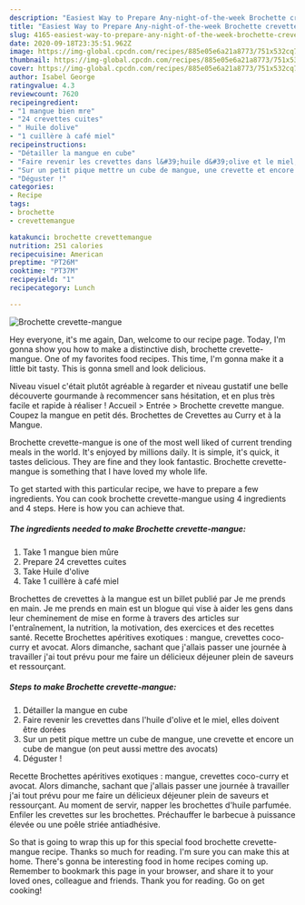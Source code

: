 ```yaml
---
description: "Easiest Way to Prepare Any-night-of-the-week Brochette crevette-mangue"
title: "Easiest Way to Prepare Any-night-of-the-week Brochette crevette-mangue"
slug: 4165-easiest-way-to-prepare-any-night-of-the-week-brochette-crevette-mangue
date: 2020-09-18T23:35:51.962Z
image: https://img-global.cpcdn.com/recipes/885e05e6a21a8773/751x532cq70/brochette-crevette-mangue-photo-principale-de-la-recette.jpg
thumbnail: https://img-global.cpcdn.com/recipes/885e05e6a21a8773/751x532cq70/brochette-crevette-mangue-photo-principale-de-la-recette.jpg
cover: https://img-global.cpcdn.com/recipes/885e05e6a21a8773/751x532cq70/brochette-crevette-mangue-photo-principale-de-la-recette.jpg
author: Isabel George
ratingvalue: 4.3
reviewcount: 7620
recipeingredient:
- "1 mangue bien mre"
- "24 crevettes cuites"
- " Huile dolive"
- "1 cuillère à café miel"
recipeinstructions:
- "Détailler la mangue en cube"
- "Faire revenir les crevettes dans l&#39;huile d&#39;olive et le miel, elles doivent être dorées"
- "Sur un petit pique mettre un cube de mangue, une crevette et encore un cube de mangue (on peut aussi mettre des avocats)"
- "Déguster !"
categories:
- Recipe
tags:
- brochette
- crevettemangue

katakunci: brochette crevettemangue 
nutrition: 251 calories
recipecuisine: American
preptime: "PT26M"
cooktime: "PT37M"
recipeyield: "1"
recipecategory: Lunch

---
```



![Brochette crevette-mangue](https://img-global.cpcdn.com/recipes/885e05e6a21a8773/751x532cq70/brochette-crevette-mangue-photo-principale-de-la-recette.jpg)

Hey everyone, it's me again, Dan, welcome to our recipe page. Today, I'm gonna show you how to make a distinctive dish, brochette crevette-mangue. One of my favorites food recipes. This time, I'm gonna make it a little bit tasty. This is gonna smell and look delicious.

Niveau visuel c&#39;était plutôt agréable à regarder et niveau gustatif une belle découverte gourmande à recommencer sans hésitation, et en plus très facile et rapide à réaliser ! Accueil &gt; Entrée &gt; Brochette crevette mangue. Coupez la mangue en petit dés. Brochettes de Crevettes au Curry et à la Mangue.

Brochette crevette-mangue is one of the most well liked of current trending meals in the world. It's enjoyed by millions daily. It is simple, it's quick, it tastes delicious. They are fine and they look fantastic. Brochette crevette-mangue is something that I have loved my whole life.


To get started with this particular recipe, we have to prepare a few ingredients. You can cook brochette crevette-mangue using 4 ingredients and 4 steps. Here is how you can achieve that.

<!--inarticleads1-->

##### The ingredients needed to make Brochette crevette-mangue:

1. Take 1 mangue bien mûre
1. Prepare 24 crevettes cuites
1. Take  Huile d&#39;olive
1. Take 1 cuillère à café miel


Brochettes de crevettes à la mangue est un billet publié par Je me prends en main. Je me prends en main est un blogue qui vise à aider les gens dans leur cheminement de mise en forme à travers des articles sur l&#39;entraînement, la nutrition, la motivation, des exercices et des recettes santé. Recette Brochettes apéritives exotiques : mangue, crevettes coco-curry et avocat. Alors dimanche, sachant que j&#39;allais passer une journée à travailler j&#39;ai tout prévu pour me faire un délicieux déjeuner plein de saveurs et ressourçant. 

<!--inarticleads2-->

##### Steps to make Brochette crevette-mangue:

1. Détailler la mangue en cube
1. Faire revenir les crevettes dans l&#39;huile d&#39;olive et le miel, elles doivent être dorées
1. Sur un petit pique mettre un cube de mangue, une crevette et encore un cube de mangue (on peut aussi mettre des avocats)
1. Déguster !


Recette Brochettes apéritives exotiques : mangue, crevettes coco-curry et avocat. Alors dimanche, sachant que j&#39;allais passer une journée à travailler j&#39;ai tout prévu pour me faire un délicieux déjeuner plein de saveurs et ressourçant. Au moment de servir, napper les brochettes d&#39;huile parfumée. Enfiler les crevettes sur les brochettes. Préchauffer le barbecue à puissance élevée ou une poêle striée antiadhésive. 

So that is going to wrap this up for this special food brochette crevette-mangue recipe. Thanks so much for reading. I'm sure you can make this at home. There's gonna be interesting food in home recipes coming up. Remember to bookmark this page in your browser, and share it to your loved ones, colleague and friends. Thank you for reading. Go on get cooking!
